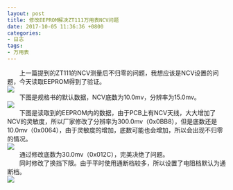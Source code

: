 ```yaml
---
layout: post
title: 修改EEPROM解决ZT111万用表NCV问题
date: 2017-10-05 11:36:36 +0800
categories:
- 日志
tags:
- 万用表
---
```


　　上一篇提到的ZT111的NCV测量后不归零的问题，我想应该是NCV设置的问题，今天读取EEPROM得到了验证。    
![](https://github.com/bh3nvn/bh3nvn.github.io/raw/master/image/2017/2017-10-05-01.jpg)    
　　下图是规格书的默认数据，NCV底数为10.0mv，分辨率为15.0mv。    
![](https://github.com/bh3nvn/bh3nvn.github.io/raw/master/image/2017/2017-10-05-02.png)    
　　下图是读取到的EEPROM内的数据，由于PCB上有NCV天线，大大增加了NCV的灵敏度，所以厂家修改了分辨率为300.0mv（0x0BB8），但是底数还是10.0mv（0x0064），由于灵敏度的增加，底数可能也会增加，所以会出现不归零的情况。    
![](https://github.com/bh3nvn/bh3nvn.github.io/raw/master/image/2017/2017-10-05-03.png)    
　　通过修改底数为30.0mv（0x012C），完美决绝了问题。    
　　同时修改了换挡下限。由于平时使用通断档较多，所以设置了电阻档默认为通断档。    
![](https://github.com/bh3nvn/bh3nvn.github.io/raw/master/image/2017/2017-10-05-04.png)    
